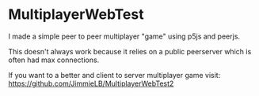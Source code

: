 # MultiplayerWebTest
I made a simple peer to peer multiplayer "game" using p5js and peerjs.

This doesn't always work because it relies on a public peerserver which is often had max connections.

If you want to a better and client to server multiplayer game visit: https://github.com/JimmieLB/MultiplayerWebTest2

